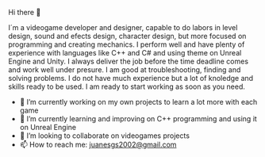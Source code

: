 Hi there 👋

I´m a videogame developer and designer, capable to do labors in level design, sound and efects design, character design, but more focused on programming and creating mechanics. I perform well and have plenty of experience with languages like C++ and C# and using theme on Unreal Engine and Unity. I always deliver the job before the time deadline comes and work well under presure. I am good at troubleshooting, finding and solving problems. I do not have much experience but a lot of knoledge and skills ready to be used. I am ready to start working as soon as you need.

- 🔭 I’m currently working on my own projects to learn a lot more with each game
- 🌱 I’m currently learning and improving on C++ programming and using it on Unreal Engine
- 👯 I’m looking to collaborate on videogames projects
- 📫 How to reach me: juanesgs2002@gmail.com

